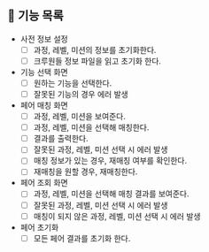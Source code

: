 ## 🚀 기능 목록

* 사전 정보 설정
  * [ ] 과정, 레벨, 미션의 정보를 초기화한다.
  * [ ] 크루원들 정보 파일을 읽고 초기화 한다.
* 기능 선택 화면
  * [ ] 원하는 기능을 선택한다.
  * [ ] 잘못된 기능의 경우 에러 발생
* 페어 매칭 화면
  * [ ] 과정, 레벨, 미션을 보여준다.
  * [ ] 과정, 레벨, 미션을 선택해 매칭한다.
  * [ ] 결과를 출력한다.
  * [ ] 잘못된 과정, 레벨, 미션 선택 시 에러 발생
  * [ ] 매칭 정보가 있는 경우, 재매칭 여부를 확인한다.
  * [ ] 재매칭을 원할 경우, 재매칭한다.
* 페어 조회 화면
  * [ ] 과정, 레벨, 미션을 선택해 매칭 결과를 보여준다.
  * [ ] 잘못된 과정, 레벨, 미션 선택 시 에러 발생
  * [ ] 매칭이 되지 않은 과정, 레벨, 미션 선택 시 에러 발생
* 페어 초기화
  * [ ] 모든 페어 결과를 초기화 한다.